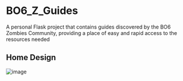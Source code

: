# BO6_Z_Guides
A personal Flask project that contains guides discovered by the BO6 Zombies Community, providing a place of easy and rapid access to the resources needed

## Home Design
![image](https://github.com/user-attachments/assets/a0f79d31-4d15-47ad-bd5a-3ed8c038164d)
